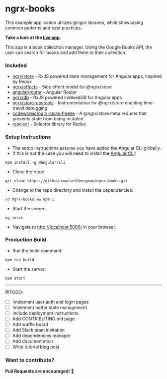 # ngrx-books

This example application utilizes @ngrx libraries, while showcasing common patterns and best practices.

**Take a look at the [live app](http://ngrx-books.npmstack.com).**

This app is a book collection manager. Using the Google Books API, the user can search for books and add them to their collection.

### Included
 - [ngrx/store](https://github.com/ngrx/store) - RxJS powered state management for Angular apps, inspired by Redux
 - [ngrx/effects](https://github.com/ngrx/effects) - Side effect model for @ngrx/store
 - [angular/router](https://github.com/angular/angular) - Angular Router
 - [ngrx/db](https://github.com/ngrx/db) - RxJS powered IndexedDB for Angular apps
 - [ngrx/store-devtools](https://github.com/ngrx/store-devtools) - Instrumentation for @ngrx/store enabling time-travel debugging
 - [codewareio/ngrx-store-freeze](https://github.com/codewareio/ngrx-store-freeze) - A @ngrx/store meta reducer that prevents state from being mutated
 - [reselect](https://github.com/reactjs/reselect) - Selector library for Redux

 ### Setup Instructions

 - The setup instructions assume you have added the Angular CLI globally.
 - If this is not the case you will need to install the [Angular CLI](https://cli.angular.io/):
 ```
 npm install -g @angular/cli
 ```
 - Clone the repo:
 ```
 git clone https://github.com/sethbergman/ngrx-books.git
 ```

 - Change to the repo directory and install the dependencies:
 ```
 cd ngrx-books && npm i
 ```
 - Start the server:
 ```
 ng serve
 ```
 - Navigate to [http://localhost:5000/](http://localhost:5000/) in your browser.

 ### Production Build

 - Run the build command:
 ```
 npm run build
 ```
 - Start the server:
 ```
 npm start
 ```
 -------
 @TODO:
 - [ ] Implement user auth and login pages
 - [ ] Implement better state management
 - [ ] Include deployment instructions
 - [ ] Add CONTRIBUTING.md page
 - [ ] Add waffle board
 - [ ] Add Slack team invitation
 - [ ] Add dependencies manager
 - [ ] Add documentation
 - [ ] Write tutorial blog post

 ### Want to contribute?
 __Pull Requests are encouraged!__ :rocket:
